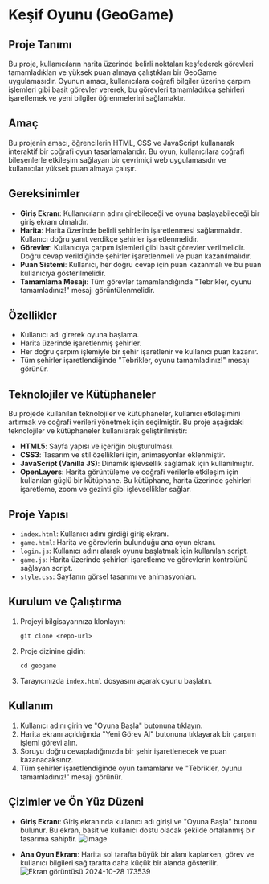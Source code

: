 # Keşif Oyunu (GeoGame)

## Proje Tanımı
Bu proje, kullanıcıların harita üzerinde belirli noktaları keşfederek görevleri tamamladıkları ve yüksek puan almaya çalıştıkları bir GeoGame uygulamasıdır. Oyunun amacı, kullanıcılara coğrafi bilgiler üzerine çarpım işlemleri gibi basit görevler vererek, bu görevleri tamamladıkça şehirleri işaretlemek ve yeni bilgiler öğrenmelerini sağlamaktır.

## Amaç
Bu projenin amacı, öğrencilerin HTML, CSS ve JavaScript kullanarak interaktif bir coğrafi oyun tasarlamalarıdır. Bu oyun, kullanıcılara coğrafi bileşenlerle etkileşim sağlayan bir çevrimiçi web uygulamasıdır ve kullanıcılar yüksek puan almaya çalışır.

## Gereksinimler
- **Giriş Ekranı**: Kullanıcıların adını girebileceği ve oyuna başlayabileceği bir giriş ekranı olmalıdır.
- **Harita**: Harita üzerinde belirli şehirlerin işaretlenmesi sağlanmalıdır. Kullanıcı doğru yanıt verdikçe şehirler işaretlenmelidir.
- **Görevler**: Kullanıcıya çarpım işlemleri gibi basit görevler verilmelidir. Doğru cevap verildiğinde şehirler işaretlenmeli ve puan kazanılmalıdır.
- **Puan Sistemi**: Kullanıcı, her doğru cevap için puan kazanmalı ve bu puan kullanıcıya gösterilmelidir.
- **Tamamlama Mesajı**: Tüm görevler tamamlandığında "Tebrikler, oyunu tamamladınız!" mesajı görüntülenmelidir.

## Özellikler
- Kullanıcı adı girerek oyuna başlama.
- Harita üzerinde işaretlenmiş şehirler.
- Her doğru çarpım işlemiyle bir şehir işaretlenir ve kullanıcı puan kazanır.
- Tüm şehirler işaretlendiğinde "Tebrikler, oyunu tamamladınız!" mesajı görünür.

## Teknolojiler ve Kütüphaneler
Bu projede kullanılan teknolojiler ve kütüphaneler, kullanıcı etkileşimini artırmak ve coğrafi verileri yönetmek için seçilmiştir.
Bu proje aşağıdaki teknolojiler ve kütüphaneler kullanılarak geliştirilmiştir:
- **HTML5**: Sayfa yapısı ve içeriğin oluşturulması.
- **CSS3**: Tasarım ve stil özellikleri için, animasyonlar eklenmiştir.
- **JavaScript (Vanilla JS)**: Dinamik işlevsellik sağlamak için kullanılmıştır.
- **OpenLayers**: Harita görüntüleme ve coğrafi verilerle etkileşim için kullanılan güçlü bir kütüphane. Bu kütüphane, harita üzerinde şehirleri işaretleme, zoom ve gezinti gibi işlevsellikler sağlar.

## Proje Yapısı
- `index.html`: Kullanıcı adını girdiği giriş ekranı.
- `game.html`: Harita ve görevlerin bulunduğu ana oyun ekranı.
- `login.js`: Kullanıcı adını alarak oyunu başlatmak için kullanılan script.
- `game.js`: Harita üzerinde şehirleri işaretleme ve görevlerin kontrolünü sağlayan script.
- `style.css`: Sayfanın görsel tasarımı ve animasyonları.

## Kurulum ve Çalıştırma
1. Projeyi bilgisayarınıza klonlayın:
   ```
   git clone <repo-url>
   ```
2. Proje dizinine gidin:
   ```
   cd geogame
   ```
3. Tarayıcınızda `index.html` dosyasını açarak oyunu başlatın.

## Kullanım
1. Kullanıcı adını girin ve "Oyuna Başla" butonuna tıklayın.
2. Harita ekranı açıldığında "Yeni Görev Al" butonuna tıklayarak bir çarpım işlemi görevi alın.
3. Soruyu doğru cevapladığınızda bir şehir işaretlenecek ve puan kazanacaksınız.
4. Tüm şehirler işaretlendiğinde oyun tamamlanır ve "Tebrikler, oyunu tamamladınız!" mesajı görünür.

## Çizimler ve Ön Yüz Düzeni
- **Giriş Ekranı**: Giriş ekranında kullanıcı adı girişi ve "Oyuna Başla" butonu bulunur. Bu ekran, basit ve kullanıcı dostu olacak şekilde ortalanmış bir tasarıma sahiptir.
![image](https://github.com/user-attachments/assets/bb05d8ab-518f-42f0-ae51-1b6f106a7b6c)

- **Ana Oyun Ekranı**: Harita sol tarafta büyük bir alanı kaplarken, görev ve kullanıcı bilgileri sağ tarafta daha küçük bir alanda gösterilir.
![Ekran görüntüsü 2024-10-28 173539](https://github.com/user-attachments/assets/2010a74f-9eb6-49a1-b85d-f0db135a28ab)

